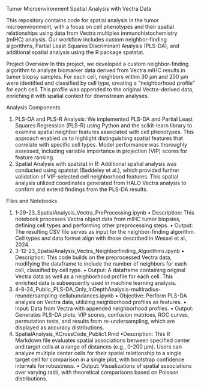 Tumor Microenvironment Spatial Analysis with Vectra Data

This repository contains code for spatial analysis in the tumor microenvironment, with a focus on cell phenotypes and their spatial relationships using data from Vectra multiplex immunohistochemistry (mIHC) analysis. Our workflow includes custom neighbor-finding algorithms, Partial Least Squares Discriminant Analysis (PLS-DA), and additional spatial analysis using the R package spatstat.

Project Overview
In this project, we developed a custom neighbor-finding algorithm to analyze biomarker data derived from Vectra mIHC results in tumor biopsy samples. For each cell, neighbors within 30 μm and 200 μm were identified and classified by cell type, creating a "neighborhood profile" for each cell. This profile was appended to the original Vectra-derived data, enriching it with spatial context for downstream analyses.

Analysis Components
1.	PLS-DA and PLS-R Analysis:
We implemented PLS-DA and Partial Least Squares Regression (PLS-R) using Python and the scikit-learn library to examine spatial neighbor features associated with cell phenotypes. This approach enabled us to highlight distinguishing spatial features that correlate with specific cell types. Model performance was thoroughly assessed, including variable importance in projection (VIP) scores for feature ranking.
2.	Spatial Analysis with spatstat in R:
Additional spatial analysis was conducted using spatstat (Baddeley et al.), which provided further validation of VIP-selected cell neighborhood features. This spatial analysis utilized coordinates generated from HALO Vectra analysis to confirm and extend findings from the PLS-DA results.

Files and Notebooks
1. 1-29-23_SpatialAnalysis_Vectra_PreProcessing.ipynb
•	Description: This notebook processes Vectra object data from mIHC tumor biopsies, defining cell types and performing other preprocessing steps.
•	Output: The resulting CSV file serves as input for the neighbor-finding algorithm. Cell types and data format align with those described in Wessel et al., 2024.
2. 3-12-23_SpatialAnalysis_Vectra_Neighborfinding_Algorithms.ipynb
•	Description: This code builds on the preprocessed Vectra data, modifying the dataframe to include the number of neighbors for each cell, classified by cell type.
•	Output: A dataframe containing original Vectra data as well as a neighborhood profile for each cell. This enriched data is subsequently used in machine learning analysis.
3. 4-8-24_Public_PLS-DA_Only_InDepthAnalysis-multiradius-reundersampling-cellabundances.ipynb
•	Objective: Perform PLS-DA analysis on Vectra data, utilizing neighborhood profiles as features.
•	Input: Data from Vectra with appended neighborhood profiles.
•	Output: Generates PLS-DA plots, VIP scores, confusion matrices, ROC curves, permutation tests, and results from re-undersampling, which are displayed as accuracy distributions.
4. SpatialAnalysis_KCrossCode_Public1.Rmd
•Description: This R Markdown file evaluates spatial associations between specified center and target cells at a range of distances (e.g., 0-200 μm). Users can analyze multiple center cells for their spatial relationship to a single target cell for comparison in a single plot, with bootstrap confidence intervals for robustness.
•	Output: Visualizations of spatial associations over varying radii, with theoretical comparisons based on Poisson distributions.

